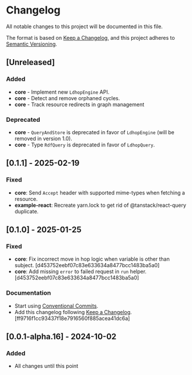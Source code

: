 # Changelog

All notable changes to this project will be documented in this file.

The format is based on [Keep a Changelog](https://keepachangelog.com/en/1.1.0/),
and this project adheres to [Semantic Versioning](https://semver.org/spec/v2.0.0.html).

## [Unreleased]

### Added

- **core** - Implement new `LdhopEngine` API.
- **core** - Detect and remove orphaned cycles.
- **core** - Track resource redirects in graph management

### Deprecated

- **core** - `QueryAndStore` is deprecated in favor of `LdhopEngine` (will be removed in version 1.0).
- **core** - Type `RdfQuery` is deprecated in favor of `LdhopQuery`.

## [0.1.1] - 2025-02-19

### Fixed

- **core**: Send `Accept` header with supported mime-types when fetching a resource.
- **example-react**: Recreate yarn.lock to get rid of @tanstack/react-query duplicate.

## [0.1.0] - 2025-01-25

### Fixed

- **core**: Fix incorrect move in hop logic when variable is other than subject. [d453752eebf07c83e633634a8477bcc1483ba5a0]
- **core**: Add missing `error` to failed request in `run` helper. [d453752eebf07c83e633634a8477bcc1483ba5a0]

### Documentation

- Start using [Conventional Commits](https://www.conventionalcommits.org).
- Add this changelog following [Keep a Changelog](https://keepachangelog.com). [ff9716f1cc93437f18e7916560f885acea41dc6a]

## [0.0.1-alpha.16] - 2024-10-02

### Added

- All changes until this point
